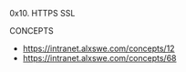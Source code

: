 0x10. HTTPS SSL

CONCEPTS
* https://intranet.alxswe.com/concepts/12
* https://intranet.alxswe.com/concepts/68
